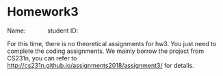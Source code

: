 # Homework3

Name: &nbsp;&nbsp;&nbsp;&nbsp;&nbsp;&nbsp;&nbsp;&nbsp;&nbsp;&nbsp;&nbsp; student ID:

For this time, there is no theoretical assignments for hw3. You just need to complete the coding assignments.
We mainly borrow the project from CS231n, you can refer to http://cs231n.github.io/assignments2018/assignment3/ for details.
